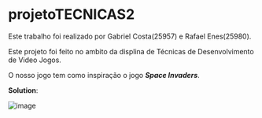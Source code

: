 # projetoTECNICAS2

Este trabalho foi realizado por Gabriel Costa(25957) e Rafael Enes(25980).

Este projeto foi feito no ambito da displina de Técnicas de Desenvolvimento de Video Jogos.

O nosso jogo tem como inspiração o jogo ***Space Invaders***.

**Solution**:

![image](https://github.com/GabrielCosta123/projetoTECNICAS2/assets/120459962/26219475-10e9-4ea7-addd-ac05c51f1a09)
